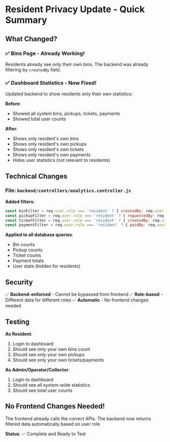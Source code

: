 # Resident Privacy Update - Quick Summary

## What Changed?

### ✅ **Bins Page** - Already Working!
Residents already see only their own bins. The backend was already filtering by `createdBy` field.

### ✅ **Dashboard Statistics** - Now Fixed!
Updated backend to show residents only their own statistics:

**Before**:
- Showed all system bins, pickups, tickets, payments
- Showed total user counts

**After**:
- Shows only resident's own bins
- Shows only resident's own pickups
- Shows only resident's own tickets
- Shows only resident's own payments
- Hides user statistics (not relevant to residents)

## Technical Changes

### File: `backend/controllers/analytics.controller.js`

**Added filters**:
```javascript
const binFilter = req.user.role === 'resident' ? { createdBy: req.user.id } : {};
const pickupFilter = req.user.role === 'resident' ? { requestedBy: req.user.id } : {};
const ticketFilter = req.user.role === 'resident' ? { createdBy: req.user.id } : {};
const paymentFilter = req.user.role === 'resident' ? { paidBy: req.user.id } : {};
```

**Applied to all database queries**:
- Bin counts
- Pickup counts  
- Ticket counts
- Payment totals
- User stats (hidden for residents)

## Security

✅ **Backend-enforced** - Cannot be bypassed from frontend
✅ **Role-based** - Different data for different roles
✅ **Automatic** - No frontend changes needed

## Testing

**As Resident**:
1. Login to dashboard
2. Should see only your own bins count
3. Should see only your own pickups
4. Should see only your own tickets/payments

**As Admin/Operator/Collector**:
1. Login to dashboard
2. Should see all system-wide statistics
3. Should see total user counts

## No Frontend Changes Needed!

The frontend already calls the correct APIs. The backend now returns filtered data automatically based on user role.

**Status**: ✅ Complete and Ready to Test

